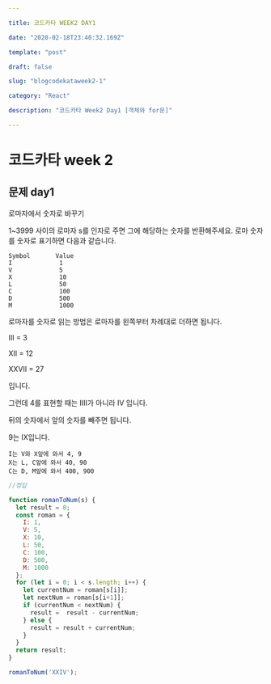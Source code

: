 ```yaml
---

title: 코드카타 WEEK2 DAY1

date: "2020-02-18T23:40:32.169Z"

template: "post"

draft: false

slug: "blogcodekataweek2-1"

category: "React"

description: "코드카타 Week2 Day1 [객체와 for문]"

---
```






# 코드카타  week 2 	

## 문제 day1

로마자에서 숫자로 바꾸기

1~3999 사이의 로마자 s를 인자로 주면 그에 해당하는 숫자를 반환해주세요. 로마 숫자를 숫자로 표기하면 다음과 같습니다.

```
Symbol       Value
I             1
V             5
X             10
L             50
C             100
D             500
M             1000
```

로마자를 숫자로 읽는 방법은 로마자를 왼쪽부터 차례대로 더하면 됩니다.

III = 3

XII = 12

XXVII = 27

입니다.

그런데 4를 표현할 때는 IIII가 아니라 IV 입니다.

뒤의 숫자에서 앞의 숫자를 빼주면 됩니다. 

9는 IX입니다.

```
I는 V와 X앞에 와서 4, 9
X는 L, C앞에 와서 40, 90
C는 D, M앞에 와서 400, 900 
```

```javascript
//정답

function romanToNum(s) {
  let result = 0;
  const roman = {
    I: 1,
    V: 5,
    X: 10,
    L: 50,
    C: 100,
    D: 500,
    M: 1000
  };
  for (let i = 0; i < s.length; i++) {
    let currentNum = roman[s[i]];
    let nextNum = roman[s[i+1]];
    if (currentNum < nextNum) {
      result =  result - currentNum;
    } else {
      result = result + currentNum;
    }
  }
  return result;
}

romanToNum('XXIV');
```

